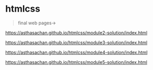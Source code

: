 # htmlcss

>final web pages->

https://asthasachan.github.io/htmlcss/module2-solution/index.html

https://asthasachan.github.io/htmlcss/module3-solution/index.html

https://asthasachan.github.io/htmlcss/module4-solution/index.html

https://asthasachan.github.io/htmlcss/module5-solution/index.html

